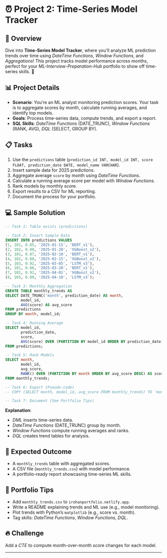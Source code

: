 # ⏰ Project 2: Time-Series Model Tracker

## 🌟 Overview

Dive into **Time-Series Model Tracker**, where you’ll analyze ML prediction trends over time using *DateTime Functions*, *Window Functions*, and *Aggregations*! This project tracks model performance across months, perfect for your *ML-Interview-Preparation-Hub* portfolio to show off time-series skills. 🚀

## 📊 Project Details

- **Scenario**: You’re an ML analyst monitoring prediction scores. Your task is to aggregate scores by month, calculate running averages, and identify top models.
- **Goals**: Process time-series data, compute trends, and export a report.
- **SQL Skills**: *DateTime Functions* (DATE_TRUNC), *Window Functions* (RANK, AVG), *DQL* (SELECT, GROUP BY).

## 📋 Tasks

1. Use the `predictions` table (`prediction_id INT, model_id INT, score FLOAT, prediction_date DATE, model_name VARCHAR`).
2. Insert sample data for 2025 predictions.
3. Aggregate average `score` by month using *DateTime Functions*.
4. Calculate a running average score per model with *Window Functions*.
5. Rank models by monthly score.
6. Export results to a CSV for ML reporting.
7. Document the process for your portfolio.

## 💻 Sample Solution

```sql
-- Task 1: Table exists (predictions)

-- Task 2: Insert Sample Data
INSERT INTO predictions VALUES
(1, 101, 0.85, '2025-01-15', 'BERT_v1'),
(2, 102, 0.90, '2025-01-20', 'XGBoost_v2'),
(3, 101, 0.87, '2025-02-10', 'BERT_v1'),
(4, 102, 0.88, '2025-02-15', 'XGBoost_v2'),
(5, 103, 0.92, '2025-03-05', 'LSTM_v3'),
(6, 101, 0.86, '2025-03-20', 'BERT_v1'),
(7, 102, 0.91, '2025-04-01', 'XGBoost_v2'),
(8, 103, 0.89, '2025-04-10', 'LSTM_v3');

-- Task 3: Monthly Aggregation
CREATE TABLE monthly_trends AS
SELECT DATE_TRUNC('month', prediction_date) AS month,
       model_id,
       AVG(score) AS avg_score
FROM predictions
GROUP BY month, model_id;

-- Task 4: Running Average
SELECT model_id,
       prediction_date,
       score,
       AVG(score) OVER (PARTITION BY model_id ORDER BY prediction_date) AS running_avg
FROM predictions;

-- Task 5: Rank Models
SELECT month,
       model_id,
       avg_score,
       RANK() OVER (PARTITION BY month ORDER BY avg_score DESC) AS score_rank
FROM monthly_trends;

-- Task 6: Export (Pseudo-code)
-- COPY (SELECT month, model_id, avg_score FROM monthly_trends) TO 'monthly_trends.csv' WITH CSV HEADER;

-- Task 7: Document (See Portfolio Tips)
```

**Explanation**:
- *DML* inserts time-series data.
- *DateTime Functions* (DATE_TRUNC) group by month.
- *Window Functions* compute running averages and ranks.
- *DQL* creates trend tables for analysis.

## 🎯 Expected Outcome

- A `monthly_trends` table with aggregated scores.
- A CSV file (`monthly_trends.csv`) with model performance.
- A portfolio-ready report showcasing time-series ML skills.

## 💼 Portfolio Tips

- Add `monthly_trends.csv` to `irohanportfolio.netlify.app`.
- Write a README explaining trends and ML use (e.g., model monitoring).
- Plot trends with Python’s `matplotlib` (e.g., score vs. month).
- Tag skills: *DateTime Functions*, *Window Functions*, *DQL*.

## 🔥 Challenge

Add a *CTE* to compute month-over-month score changes for each model.

---